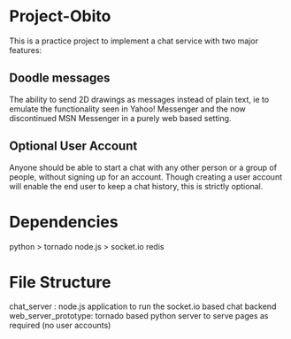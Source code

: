 Project-Obito
=============

This is a practice project to implement a chat service with two major features:

Doodle messages
-----------------
The ability to send 2D drawings as messages instead of plain text, ie to emulate the functionality seen in Yahoo! Messenger
and the now discontinued MSN Messenger in a purely web based setting.

Optional User Account
---------------------
Anyone should be able to start a chat with any other person or a group of people, without signing up for an account.
Though creating a user account will enable the end user to keep a chat history, this is strictly optional.


Dependencies
============
python > tornado
node.js > socket.io
redis

File Structure
==============
chat_server : node.js application to run the socket.io based chat backend
web_server_prototype: tornado based python server to serve pages as required (no user accounts)
